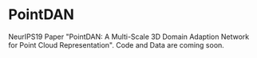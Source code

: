 # PointDAN
NeurIPS19 Paper "PointDAN: A Multi-Scale 3D Domain Adaption Network for Point Cloud Representation".
Code and Data are coming soon.
